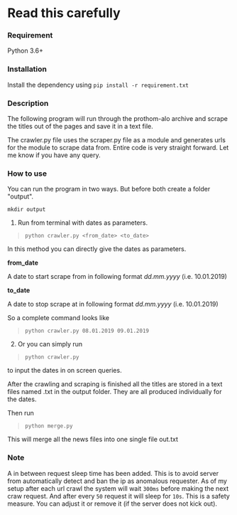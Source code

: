 # Read this carefully

### Requirement
Python 3.6+

### Installation
Install the dependency using 
`pip install -r requirement.txt`

### Description
The following program will run through the prothom-alo archive and scrape the titles out of the pages and save it in a text file. 

The crawler.py file uses the scraper.py file as a module and generates urls for the module to scrape data from. Entire code is very straight forward. Let me know if you have any query.

### How to use
You can run the program in two ways. But before both create a folder "output".

```
mkdir output
```

1. Run from terminal with dates as parameters. 

> `python crawler.py <from_date> <to_date>`

In this method you can directly give the dates as parameters.

**from_date**

A date to start scrape from in following format _dd.mm.yyyy_ (i.e. 10.01.2019)

**to_date**

A date to stop scrape at in following format _dd.mm.yyyy_ (i.e. 10.01.2019)

So a complete command looks like 
> `python crawler.py 08.01.2019 09.01.2019`

2. Or you can simply run 
> `python crawler.py` 

to input the dates in on screen queries.

After the crawling and scraping is finished all the titles are stored in a text files named <date>.txt in the output folder. They are all produced individually for the dates.

Then run 
> `python merge.py` 

This will merge all the news files into one single file out.txt 

### Note
A in between request sleep time has been added. This is to avoid server from automatically detect and ban the ip as anomalous requester. As of my setup after each url crawl the system will wait `300ms` before making the next craw request. And after every `50` request it will sleep for `10s`. This is a safety measure. You can adjust it or remove it (if the server does not kick out).
